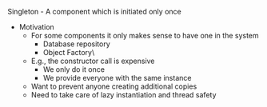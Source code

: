 Singleton - A component which is initiated only once

- Motivation
    - For some components it only makes sense to have one in the system
        - Database repository
        - Object Factory\
    - E.g., the constructor call is expensive
        - We only do it once
        - We provide everyone with the same instance
    - Want to prevent anyone creating additional copies
    - Need to take care of lazy instantiation and thread safety
